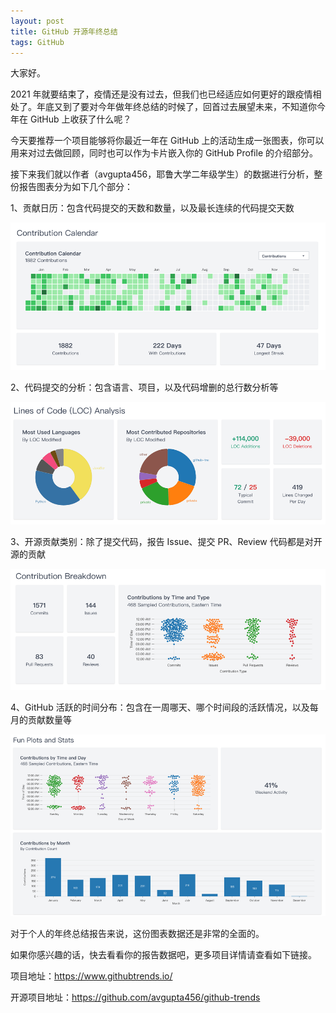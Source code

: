 ```yaml
---
layout: post
title: GitHub 开源年终总结
tags: GitHub
---
```


大家好。

2021 年就要结束了，疫情还是没有过去，但我们也已经适应如何更好的跟疫情相处了。年底又到了要对今年做年终总结的时候了，回首过去展望未来，不知道你今年在 GitHub 上收获了什么呢？

今天要推荐一个项目能够将你最近一年在 GitHub 上的活动生成一张图表，你可以用来对过去做回顾，同时也可以作为卡片嵌入你的 GitHub Profile 的介绍部分。

接下来我们就以作者（avgupta456，耶鲁大学二年级学生）的数据进行分析，整份报告图表分为如下几个部分：

1、贡献日历：包含代码提交的天数和数量，以及最长连续的代码提交天数

![image-20211226212226356](https://raw.githubusercontent.com/ZhuPeng/pic/master/images/compress_image-20211226212226356.png)

2、代码提交的分析：包含语言、项目，以及代码增删的总行数分析等

![image-20211226212513998](https://raw.githubusercontent.com/ZhuPeng/pic/master/images/compress_image-20211226212513998.png)

3、开源贡献类别：除了提交代码，报告 Issue、提交 PR、Review 代码都是对开源的贡献

![image-20211226212556680](https://raw.githubusercontent.com/ZhuPeng/pic/master/images/compress_image-20211226212556680.png)

4、GitHub 活跃的时间分布：包含在一周哪天、哪个时间段的活跃情况，以及每月的贡献数量等

![image-20211226212645761](https://raw.githubusercontent.com/ZhuPeng/pic/master/images/compress_image-20211226212645761.png)

对于个人的年终总结报告来说，这份图表数据还是非常的全面的。

如果你感兴趣的话，快去看看你的报告数据吧，更多项目详情请查看如下链接。

项目地址：https://www.githubtrends.io/

开源项目地址：https://github.com/avgupta456/github-trends